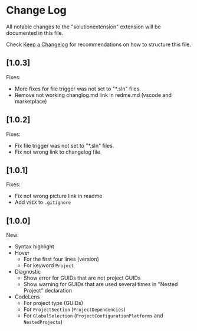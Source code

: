 # Change Log

All notable changes to the "solutionextension" extension will be documented in this file.

Check [Keep a Changelog](http://keepachangelog.com/) for recommendations on how to structure this file.

## [1.0.3]

Fixes:

* More fixes for file trigger was not set to "*.sln" files.
* Remove not working changlog.md link in redme.md (vscode and marketplace)

## [1.0.2]

Fixes:

* Fix file trigger was not set to "*.sln" files.
* Fix not wrong link to changelog file

## [1.0.1]

Fixes:

* Fix not wrong picture link in readme
* Add `VSIX` to `.gitignore`

## [1.0.0]

New:

* Syntax highlight
* Hover
  * For the first four lines (version)
  * For keyword `Project`
* Diagnostic
  * Show error for GUIDs that are not project GUIDs
  * Show warning for GUIDs that are used several times in "Nested Project" declaration
* CodeLens
  * For project type (GUIDs)
  * For `ProjectSection` (`ProjectDependencies`)
  * For `GlobalSelection` (`ProjectConfigurationPlatforms` and `NestedProjects`)
